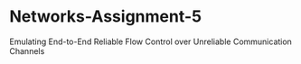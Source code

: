 # Networks-Assignment-5
Emulating End-to-End Reliable Flow Control over Unreliable Communication Channels
